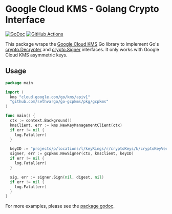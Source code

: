 # Google Cloud KMS - Golang Crypto Interface

[![GoDoc](https://img.shields.io/badge/go-documentation-blue.svg?style=flat-square)][godoc]
[![GitHub Actions](https://img.shields.io/github/workflow/status/sethvargo/go-gcpkms/Test?style=flat-square)](https://github.com/sethvargo/go-gcpkms/actions?query=workflow%3ATest)

This package wraps the [Google Cloud KMS][cloud-kms] Go library to implement
Go's [crypto.Decrypter][crypto.decrypter] and [crypto.Signer][crypto.signer]
interfaces. It only works with Google Cloud KMS asymmetric keys.

## Usage

```go
package main

import (
  kms "cloud.google.com/go/kms/apiv1"
  "github.com/sethvargo/go-gcpkms/pkg/gcpkms"
)

func main() {
  ctx := context.Background()
  kmsClient, err := kms.NewKeyManagementClient(ctx)
  if err != nil {
    log.Fatal(err)
  }

  keyID := "projects/p/locations/l/keyRings/r/cryptoKeys/k/cryptoKeyVersions/1"
  signer, err := gcpkms.NewSigner(ctx, kmsClient, keyID)
  if err != nil {
    log.Fatal(err)
  }

  sig, err := signer.Sign(nil, digest, nil)
  if err != nil {
    log.Fatal(err)
  }
}
```

For more examples, please see the [package godoc][godoc].

[cloud-kms]: https://cloud.google.com/kms
[crypto.decrypter]: https://golang.org/pkg/crypto/#Decrypter
[crypto.signer]: https://golang.org/pkg/crypto/#Signer
[godoc]: https://pkg.go.dev/mod/github.com/sethvargo/go-gcpkms
